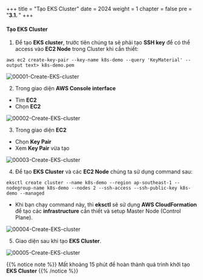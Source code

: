 +++
title = "Tạo EKS Cluster"
date = 2024
weight = 1
chapter = false
pre = "<b>3.1. </b>"
+++

#### Tạo EKS Cluster
1. Để tạo **EKS cluster**, trước tiên chúng ta sẽ phải tạo **SSH key** để có thể access vào **EC2 Node** trong Cluster khi cần thiết:
```
aws ec2 create-key-pair --key-name k8s-demo --query 'KeyMaterial' --output text> k8s-demo.pem

```
![00001-Create-EKS-cluster](/000062_CICDonEKS/images/3-Create-EKS-cluster/1-Create-EKS-Cluster/00001-Create-EKS-Cluster.png?width=90pc)

2. Trong giao diện **AWS Console interface**
- Tìm  **EC2**
- Chọn  **EC2**

![00002-Create-EKS-cluster](/000062_CICDonEKS/images/3-Create-EKS-cluster/1-Create-EKS-Cluster/00002-Create-EKS-Cluster.png?width=90pc)

3. Trong giao diện **EC2**
- Chọn **Key Pair**
- Xem **Key Pair** vừa tạo

![00003-Create-EKS-cluster](/000062_CICDonEKS/images/3-Create-EKS-cluster/1-Create-EKS-Cluster/00003-Create-EKS-Cluster.png?width=90pc)

4. Để tạo **EKS Cluster** và các **EC2 Node** chúng ta sử dụng command sau:
```
eksctl create cluster --name k8s-demo --region ap-southeast-1 --nodegroup-name k8s-demo --nodes 2 --ssh-access --ssh-public-key k8s-demo --managed
```

- Khi bạn chạy command này, thì **eksctl** sẽ sử dụng **AWS CloudFormation** để tạo các **infrastructure** cần thiết và setup Master Node (Control Plane).

![00004-Create-EKS-cluster](/000062_CICDonEKS/images/3-Create-EKS-cluster/1-Create-EKS-Cluster/00004-Create-EKS-Cluster.png?width=90pc)

5. Giao diện sau khi tạo **EKS Cluster**.

![00005-Create-EKS-cluster](/000062_CICDonEKS/images/3-Create-EKS-cluster/1-Create-EKS-Cluster/00005-Create-EKS-Cluster.png?width=90pc)

{{% notice note %}}
Mất khoảng 15 phút để hoàn thành quá trình khởi tạo **EKS Cluster**
{{% /notice %}}
